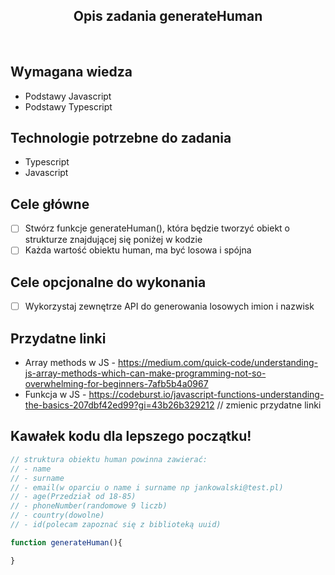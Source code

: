 <h2 align="center">Opis zadania generateHuman </h2>

<br>

## Wymagana wiedza
- Podstawy Javascript
- Podstawy Typescript
 
## Technologie potrzebne do zadania

- Typescript 
- Javascript

## Cele główne

* [ ] Stwórz funkcje generateHuman(), która będzie tworzyć obiekt o strukturze znajdującej się poniżej w kodzie
* [ ] Każda wartość obiektu human, ma być losowa i spójna

## Cele opcjonalne do wykonania

* [ ] Wykorzystaj zewnętrze API do generowania losowych imion i nazwisk

## Przydatne linki

- Array methods w JS - https://medium.com/quick-code/understanding-js-array-methods-which-can-make-programming-not-so-overwhelming-for-beginners-7afb5b4a0967
- Funkcja w JS - https://codeburst.io/javascript-functions-understanding-the-basics-207dbf42ed99?gi=43b26b329212
// zmienic przydatne linki
## Kawałek kodu dla lepszego początku!

```javascript
// struktura obiektu human powinna zawierać: 
// - name
// - surname
// - email(w oparciu o name i surname np jankowalski@test.pl)
// - age(Przedział od 18-85)
// - phoneNumber(randomowe 9 liczb)
// - country(dowolne)
// - id(polecam zapoznać się z biblioteką uuid)

function generateHuman(){

}
```
